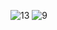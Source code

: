![13](https://github.com/user-attachments/assets/5cfadc6a-73ee-4877-b322-978a0a2180b5)
![9](https://github.com/user-attachments/assets/e9261962-8b1e-4f26-b175-183f6c5ac9e8)
